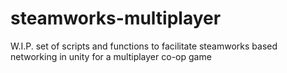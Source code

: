 # steamworks-multiplayer
W.I.P. set of scripts and functions to facilitate steamworks based networking in unity for a multiplayer co-op game
